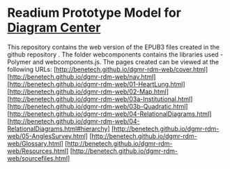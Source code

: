 # Readium Prototype Model for [Diagram Center](http://diagramcenter.org)
This repository contains the web version of the EPUB3 files created in the github repository [](). The folder webcomponents contains the libraries used - Polymer and webcomponents.js.
The pages created can be viewed at the following URLs:
[http://benetech.github.io/dgmr-rdm-web/cover.html]
[http://benetech.github.io/dgmr-rdm-web/nav.html]
[http://benetech.github.io/dgmr-rdm-web/01-HeartLung.html]
[http://benetech.github.io/dgmr-rdm-web/02-Map.html]
[http://benetech.github.io/dgmr-rdm-web/03a-Institutional.html]
[http://benetech.github.io/dgmr-rdm-web/03b-Quadratic.html]
[http://benetech.github.io/dgmr-rdm-web/04-RelationalDiagrams.html]
[http://benetech.github.io/dgmr-rdm-web/04-RelationalDiagrams.html#hierarchy]
[http://benetech.github.io/dgmr-rdm-web/05-AnglesSurvey.html]
[http://benetech.github.io/dgmr-rdm-web/Glossary.html]
[http://benetech.github.io/dgmr-rdm-web/Resources.html]
[http://benetech.github.io/dgmr-rdm-web/sourcefiles.html]

